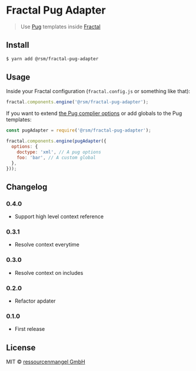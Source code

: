 # Fractal Pug Adapter

> Use [Pug](https://pugjs.org/) templates inside [Fractal](https://fractal.build/)

## Install

```bash
$ yarn add @rsm/fractal-pug-adapter
```

## Usage

Inside your Fractal configuration (`fractal.config.js` or something like that):

```js
fractal.components.engine('@rsm/fractal-pug-adapter');
```

If you want to extend [the Pug complier options](https://pugjs.org/api/reference.html#options) or add globals to the Pug templates:

```js
const pugAdapter = require('@rsm/fractal-pug-adapter');

fractal.components.engine(pugAdapter({
  options: {
    doctype: 'xml', // A pug options
    foo: 'bar', // A custom global
  },
}));
```

## Changelog

### 0.4.0

* Support high level context reference

### 0.3.1

* Resolve context everytime

### 0.3.0

* Resolve context on includes

### 0.2.0

* Refactor apdater

### 0.1.0

* First release

## License

MIT © [ressourcenmangel GmbH](https://ressourcenmangel.de)
